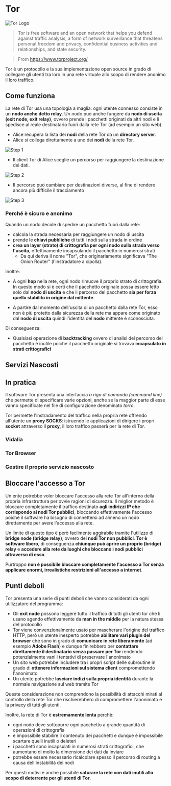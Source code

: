 # Tor

![Tor Logo](http://upload.wikimedia.org/wikipedia/commons/0/09/Tor-logo-2011-shaded.svg)

> Tor is free software and an open network that helps you defend against traffic analysis, a form of network surveillance that threatens personal freedom and privacy, confidential business activities and relationships, and state security.

> From https://www.torproject.org/

Tor è un protocollo e la sua implementazione open source in grado di collegare gli utenti tra loro in una rete virtuale allo scopo di rendere anonimo il loro traffico.

## Come funziona

La rete di Tor usa una topologia a maglia: ogni utente connesso consiste in un __nodo anche detto relay__. Un nodo può anche fungere da __nodo di uscita (exit node, exit relay)__, ovvero prende i pacchetti originati da altri nodi e li spedisce al reale destinatario fuori dalla rete Tor (ad esempio un sito web).

- Alice recupera la lista dei __nodi__ della rete Tor da un __directory server__.
- Alice si collega direttamente a uno dei __nodi__ della rete Tor.

![Step 1](https://www.torproject.org/images/htw1.png)

- Il client Tor di Alice sceglie un percorso per raggiungere la destinazione dei dati.

![Step 2](https://www.torproject.org/images/htw2.png)

- Il percorso può cambiare per destinazioni diverse, al fine di rendere ancora più difficile il tracciamento

![Step 3](https://www.torproject.org/images/htw3.png)

### Perché è sicuro e anonimo

Quando un nodo decide di spedire un pacchetto fuori dalla rete:
- calcola la strada necessaria per raggiungere un nodo di uscita
- prende le __chiavi pubbliche__ di tutti i nodi sulla strada in ordine
- __crea un layer (strato) di crittografia per ogni nodo sulla strada verso l'uscita__, effettivamente incapsulando il pacchetto in numerosi strati
  - Da qui deriva il nome "Tor", che originariamente significava "The Onion Router" (l'instradatore a cipolla).

Inoltre:

- A ogni __hop__ nella rete, ogni nodo rimuove il proprio strato di crittografia. In questo modo si è certi che il pacchetto originale possa essere letto solo dal __nodo di uscita__ e che il percorso del pacchetto __sia per forza quello stabilito in origine dal mittente__.

- A partire dal momento dell'uscita di un pacchetto dalla rete Tor, esso non è più protetto dalla sicurezza della rete ma appare come originato dal __nodo di uscita__ quindi l'identità del __nodo__ mittente è sconosciuta.

Di conseguenza:

- Qualsiasi operazione di __backtracking__ ovvero di analisi del percorso del pacchetto è inutile poichè il pacchetto originale si trovava __incapsulato in strati crittografici__



## Servizi Nascosti

## In pratica

Il software Tor presenta una interfaccia _a riga di comando (command line)_ che permette di specificare varie opzioni, anche se la maggior parte di esse vanno specificate nel file di configurazione denominato _torrc_.

Tor permette l'instradamento del traffico nella propria rete offrendo all'utente un __proxy SOCKS__: istruendo le applicazioni di dirigere i propri __socket__ attraverso il __proxy__, il loro traffico passerà per la rete di Tor.

### Vidalia

### Tor Browser

### Gestire il proprio servizio nascosto

## Bloccare l'accesso a Tor

Un ente potrebbe voler bloccare l'accesso alla rete Tor all'interno della propria infrastruttura per ovvie ragioni di sicurezza. Il miglior metodo è bloccare completamente il traffico destinato __agli indirizzi IP che corrispondo ai nodi Tor pubblici__, bloccando effettivamente l'accesso poichè il software ha bisogno di connettersi ad almeno un nodo direttamente per avere l'accesso alla rete.

Un limite di questo tipo è però facilmente aggirabile tramite l'utilizzo di __bridge node (bridge relay)__, ovvero dei __nodi Tor non pubblici__. __Tor è software libero__, di conseguenza __chiunque può aprire un proprio (bridge) relay__ e __accedere alla rete da luoghi che bloccano i nodi pubblici attraverso di esso__.

Purtroppo __non è possibile bloccare completamente l'accesso a Tor senza applicare enormi, irrealistiche restrizioni all'accesso a internet__.

## Punti deboli

Tor presenta una serie di punti deboli che vanno considerati da ogni utilizzatore del programma:

- Gli __exit node__ possono leggere tutto il traffico di tutti gli utenti tor che li usano agendo effettivamente da __man in the middle__ per la natura stessa del protocollo
- Tor viene convenzionalmente usato per mascherare l'origine del traffico HTTP, però un utente inesperto potrebbe __abilitare vari plugin del browser__ che sono in grado di __comunicare in rete liberamente__ (ad esempio __Adobe Flash__) e dunque finirebbero per __contattare direttamente il destinatario senza passare per Tor__ rendendo potenzialmente vani i tentativi di preservare l'anonimato
- Un sito web potrebbe includere tra i propri script delle subroutine in grado di __ottenere informazioni sul sistema client__ compromettendo l'anonimato
- Un utente potrebbe __lasciare indizi sulla propria identità__ durante la normale navigazione sul web tramite Tor

Queste considerazione non comprendono la possibilità di attacchi mirati al controllo della rete Tor che rischierebbero di compromettere l'anonimato e la privacy di tutti gli utenti.

Inoltre, la rete di Tor è __estremamente lenta__ perchè:
- ogni nodo deve sottoporre ogni pacchetto a grande quantità di operazioni di crittografia
- è impossibile stabilire il contenuto dei pacchetti e dunque è impossibile scartare quelli inutili o deleteri
- i pacchetti sono incapsulati in numerosi strati crittografici, che aumentano di molto la dimensione dei dati da inviare
- potrebbe essere necessario ricalcolare spesso il percorso di routing a causa dell'instabilità dei nodi

Per questi motivi è anche possibile __saturare la rete con dati inutili allo scopo di deterrente per gli utenti di Tor__.
